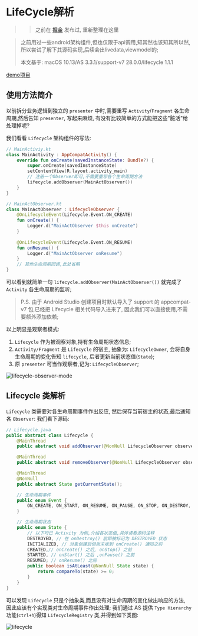 # LifeCycle解析

> > 之前在 [掘金](https://juejin.im/post/6844903838474993677) 发布过, 重新整理在这里

> 之前用过一些android架构组件,但也仅限于api调用,知其然也该知其所以然,所以尝试了解下其源码实现,后续会出livedata,viewmodel的;
>
> 本文基于: macOS 10.13/AS 3.3.1/support-v7 28.0.0/lifecycle 1.1.1

[demo项目](https://github.com/lucid-lynxz/BlogSamples/tree/master/LifeCycleDemo)

## 使用方法简介

以前拆分业务逻辑到独立的 `presenter` 中时,需要重写 `Activity`/`Fragment` 各生命周期,然后告知 `presenter`, 写起来麻烦, 有没有比较简单的方式能把这些"脏活"给处理掉呢?

我们看看 `Lifecycle` 架构组件的写法:
```kotlin
// MainActiviy.kt
class MainActivity : AppCompatActivity() {
    override fun onCreate(savedInstanceState: Bundle?) {
        super.onCreate(savedInstanceState)
        setContentView(R.layout.activity_main)
        // 注册一个Observer即可,不需要重写各个生命周期方法
        lifecycle.addObserver(MainActObserver())
    }
}

// MainActObserver.kt
class MainActObserver : LifecycleObserver {
    @OnLifecycleEvent(Lifecycle.Event.ON_CREATE)
    fun onCreate() {
        Logger.d("MainActObserver $this onCreate")
    }
    
    @OnLifecycleEvent(Lifecycle.Event.ON_RESUME)
    fun onResume() {
        Logger.d("MainActObserver onResume")
    }
    // 其他生命周期回调,此处省略
}
```

可以看到就简单一句 `lifecycle.addObserver(MainActObserver())` 就完成了 `Activity` 各生命周期的监听;
> P.S. 由于 Android Studio 创建项目时默认导入了 support 的 appcompat-v7 包,已经把 Lifecycle 相关代码导入进来了, 因此我们可以直接使用,不需要额外添加依赖;

以上明显是观察者模式: 
1. `Lifecycle` 作为被观察对象,持有生命周期状态信息;
2. `Activity/Fragment` 是 `Lifecycle` 的宿主, 抽象为: `LifecycleOwner`, 会将自身生命周期的变化告知 `lifecycle`, 后者更新当前状态值(`State`);
3. 原 `presenter` 可当作观察者,记为: `LifecycleObserver`;

![lifecycle-observer-mode](https://user-gold-cdn.xitu.io/2019/3/3/1694375994eb5ba7?w=912&h=448&f=png&s=39669)


## Lifecycle 类解析

`Lifecycle` 类需要对各生命周期事件作出反应, 然后保存当前宿主的状态,最后通知各 `Observer`:
我们看下源码:
```java
// Lifecycle.java
public abstract class Lifecycle {
    @MainThread
    public abstract void addObserver(@NonNull LifecycleObserver observer);

    @MainThread
    public abstract void removeObserver(@NonNull LifecycleObserver observer);

    @MainThread
    @NonNull
    public abstract State getCurrentState();

    // 生命周期事件
    public enum Event {
        ON_CREATE, ON_START, ON_RESUME, ON_PAUSE, ON_STOP, ON_DESTROY, ON_ANY
    }

    // 生命周期状态
    public enum State {
        // 以下均已 Activity 为例,介绍各状态值,具体请看源码注释
        DESTROYED, // 在 onDestroy() 前即被标记为 DESTROYED 状态
        INITIALIZED, // 对象创建后但尚未收到 onCreate() 通知之前
        CREATED,// onCreate() 之后, onStop() 之前
        STARTED, // onStart() 之后 ,onPause() 之前
        RESUMED; // onResume() 之后
        public boolean isAtLeast(@NonNull State state) {
            return compareTo(state) >= 0;
        }
    }
}
```

可以发现 `Lifecycle` 只是个抽象类,而且没有对生命周期的变化做出响应的方法, 因此应该有个实现类对生命周期事件作出处理;
我们通过 AS 提供 `Type Hierarchy` 功能(`ctrl+h`)得知 `LifecycleRegistry` 类,并得到如下类图:

![lifecycle](https://user-gold-cdn.xitu.io/2019/3/3/169438b857e2addf?w=1640&h=644&f=png&s=120181)




